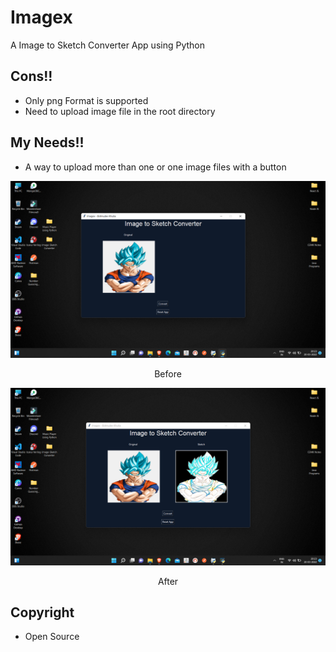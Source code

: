 # Imagex
A Image to Sketch Converter App using Python

## Cons!!
- Only png Format is supported
- Need to upload image file in the root directory

## My Needs!!
- A way to upload more than one or one image files with a button 

![](Demo1.png)
<p align="center"> Before </p>

![](Demo2.png)
<p align="center"> After </p>

## Copyright
- Open Source



